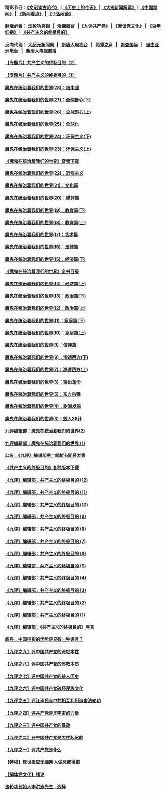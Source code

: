 #### 精彩节目：[《文昭谈古论今》](http://155.138.205.71/wenzhao) | [《历史上的今天》](http://155.138.205.71/today-in-history) | [《大陆新闻解读》](http://155.138.205.71/ntdtv-comedy) | [《中国禁闻》](http://155.138.205.71/ntdtv-news) | [《新闻看点》](http://155.138.205.71/news-insight) | [《子弘闲谈》](http://155.138.205.71/zihongxiantan/) 

 #### 翻墙必看： [法轮功真相](http://155.138.205.71:10000/videos/truth.html) &nbsp;&nbsp;|&nbsp;&nbsp; [活摘器官](http://155.138.205.71:10000/videos/res/Organs/) &nbsp;&nbsp;|[《九评共产党》](http://155.138.205.71:10000/videos/jiuping) | [《漫谈党文化》](http://155.138.205.71:10000/videos/mtdwh) | [《百年红祸》](http://155.138.205.71:10000/videos/bnhh) | [《共产主义的终极目的》](http://155.138.205.71:10000/videos/res/zjmd) 

 #### 反向代理： [大纪元新闻网](http://155.138.205.71:10080/) &nbsp;&nbsp;|&nbsp;&nbsp; [新唐人电视台](http://155.138.205.71:8000/) &nbsp;&nbsp;|&nbsp;&nbsp; [希望之声](http://155.138.205.71:8200/) &nbsp;&nbsp;|&nbsp;&nbsp; [追查国际](http://155.138.205.71:10010/) &nbsp;&nbsp;|&nbsp;&nbsp; [自由亚洲电台](http://155.138.205.71:9800/) &nbsp;&nbsp;|&nbsp;&nbsp; [新唐人电视直播](http://155.138.205.71/) 

#### [【专题片】共产主义的终极目的（2）](../pages/nsc422/n11061941.md?t=03021536) 

#### [【专题片】共产主义的终极目的（1）](../pages/nsc422/n11047728.md?t=03021536) 

#### [魔鬼在统治着我们的世界(28)：结束语](../pages/nsc422/n10936246.md?t=03021536) 

#### [魔鬼在统治着我们的世界(27)：全球野心(下)](../pages/nsc422/n10928319.md?t=03021536) 

#### [魔鬼在统治着我们的世界(26)：全球野心(上)](../pages/nsc422/n10900318.md?t=03021536) 

#### [魔鬼在统治着我们的世界(25)：全球化](../pages/nsc422/n10788205.md?t=03021536) 

#### [魔鬼在统治着我们的世界(24)：环保主义(下)](../pages/nsc422/n10695307.md?t=03021536) 

#### [魔鬼在统治着我们的世界(23)：环保主义(上)](../pages/nsc422/n10688613.md?t=03021536) 

#### [《魔鬼在统治着我们的世界》音频下载](../pages/nsc422/n10635553.md?t=03021536) 

#### [魔鬼在统治着我们的世界(22)：恐怖主义](../pages/nsc422/n10614727.md?t=03021536) 

#### [魔鬼在统治着我们的世界(21)：文化篇](../pages/nsc422/n10597706.md?t=03021536) 

#### [魔鬼在统治着我们的世界(20)：媒体篇](../pages/nsc422/n10586579.md?t=03021536) 

#### [魔鬼在统治着我们的世界(19)：教育篇(下)](../pages/nsc422/n10564808.md?t=03021536) 

#### [魔鬼在统治着我们的世界(18)：教育篇(上)](../pages/nsc422/n10526970.md?t=03021536) 

#### [魔鬼在统治着我们的世界(17)：艺术篇](../pages/nsc422/n10499093.md?t=03021536) 

#### [魔鬼在统治着我们的世界(16)：法律篇](../pages/nsc422/n10485969.md?t=03021536) 

#### [魔鬼在统治着我们的世界(15)：经济篇(下)](../pages/nsc422/n10469975.md?t=03021536) 

#### [《魔鬼在统治着我们的世界》全书目录](../pages/nsc422/n10464261.md?t=03021536) 

#### [魔鬼在统治着我们的世界(14)：经济篇(上)](../pages/nsc422/n10457370.md?t=03021536) 

#### [魔鬼在统治着我们的世界(13)：政治篇(下)](../pages/nsc422/n10448270.md?t=03021536) 

#### [魔鬼在统治着我们的世界(12)：政治篇(上)](../pages/nsc422/n10444576.md?t=03021536) 

#### [魔鬼在统治着我们的世界(11)：家庭篇(下)](../pages/nsc422/n10440961.md?t=03021536) 

#### [魔鬼在统治着我们的世界(10)：家庭篇(上)](../pages/nsc422/n10435448.md?t=03021536) 

#### [魔鬼在统治着我们的世界(9)：信仰篇](../pages/nsc422/n10432159.md?t=03021536) 

#### [魔鬼在统治着我们的世界(8)：渗透西方(下)](../pages/nsc422/n10429603.md?t=03021536) 

#### [魔鬼在统治着我们的世界(7)：渗透西方(上)](../pages/nsc422/n10426013.md?t=03021536) 

#### [魔鬼在统治着我们的世界(6)：输出革命](../pages/nsc422/n10421536.md?t=03021536) 

#### [魔鬼在统治着我们的世界(5)：东方杀戮](../pages/nsc422/n10417707.md?t=03021536) 

#### [魔鬼在统治着我们的世界(4)：欧洲发端](../pages/nsc422/n10414890.md?t=03021536) 

#### [魔鬼在统治着我们的世界(3)：毁人36计](../pages/nsc422/n10411583.md?t=03021536) 

#### [九评编辑部：魔鬼在统治着我们的世界(2)](../pages/nsc422/n10410036.md?t=03021536) 

#### [九评编辑部：魔鬼在统治着我们的世界 (1)](../pages/nsc422/n10406825.md?t=03021536) 

#### [公告：《九评》编辑部另一部新书即将发表](../pages/nsc422/n10405104.md?t=03021536) 

#### [《共产主义的终极目的》各种版本下载](../pages/nsc422/n10022138.md?t=03021536) 

#### [《九评》编辑部：共产主义的终极目的 (12)](../pages/nsc422/n9933272.md?t=03021536) 

#### [《九评》编辑部：共产主义的终极目的 (11)](../pages/nsc422/n9924973.md?t=03021536) 

#### [《九评》编辑部：共产主义的终极目的 (10)](../pages/nsc422/n9920883.md?t=03021536) 

#### [《九评》编辑部：共产主义的终极目的 (9)](../pages/nsc422/n9916363.md?t=03021536) 

#### [《九评》编辑部：共产主义的终极目的 (8)](../pages/nsc422/n9912488.md?t=03021536) 

#### [《九评》编辑部：共产主义的终极目的 (7)](../pages/nsc422/n9901176.md?t=03021536) 

#### [《九评》编辑部：共产主义的终极目的 (6)](../pages/nsc422/n9899359.md?t=03021536) 

#### [《九评》编辑部：共产主义的终极目的 (5)](../pages/nsc422/n9893174.md?t=03021536) 

#### [《九评》编辑部：共产主义的终极目的 (4)](../pages/nsc422/n9891246.md?t=03021536) 

#### [《九评》编辑部：共产主义的终极目的 (3)](../pages/nsc422/n9879879.md?t=03021536) 

#### [《九评》编辑部：共产主义的终极目的 (2)](../pages/nsc422/n9876205.md?t=03021536) 

#### [《九评》编辑部：共产主义的终极目的 (1)](../pages/nsc422/n9865857.md?t=03021536) 

#### [《九评》编辑部：《共产主义的终极目的》序言](../pages/nsc422/n9862666.md?t=03021536) 

#### [颜丹：中国电影的优势是只有一种语言？](../pages/nsc422/n9583062.md?t=03021536) 

#### [【九评之九】评中国共产党的流氓本性](../pages/nsc422/n737542.md?t=03021536) 

#### [【九评之八】评中国共产党的邪教本质](../pages/nsc422/n735942.md?t=03021536) 

#### [【九评之七】评中国共产党的杀人历史](../pages/nsc422/n733806.md?t=03021536) 

#### [【九评之六】评中国共产党破坏民族文化](../pages/nsc422/n731667.md?t=03021536) 

#### [【九评之五】评江泽民与中共相互利用迫害法轮功](../pages/nsc422/n730058.md?t=03021536) 

#### [【九评之四】评共产党是反宇宙的力量](../pages/nsc422/n727814.md?t=03021536) 

#### [【九评之三】评中国共产党的暴政](../pages/nsc422/n725597.md?t=03021536) 

#### [【九评之二】评中国共产党是怎样起家的](../pages/nsc422/n723946.md?t=03021536) 

#### [【九评之一】评共产党是什么](../pages/nsc422/n722529.md?t=03021536) 

#### [【特稿】现世报应无漏网 人做恶都得偿](../pages/nsc422/n4215167.md?t=03021536) 

#### [【解体党文化】绪论](../pages/nsc422/n1449356.md?t=03021536) 

#### [法轮功创始人李洪志先生：选择](../pages/nsc422/n3580738.md?t=03021536) 

